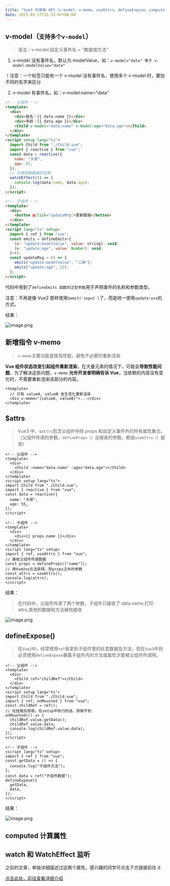 ```yaml
---
title: "Vue3 中常用 API（v-model、v-memo、useAttrs、defineExpose、computed、watch）"
date: 2023-05-17T15:33:47+08:00
---
```


## v-model（`支持多个v-model`）

> 语法：v-model:自定义事件名 = "数据或方法"

1. v-model 没有事件名，默认为 modelValue，如：`v-model="data" 等于 v-model:modelValue="data"`

！注意：一个标签只能有一个 v-model 没有事件名，使用多个 v-model 时，要加不同的名字来区分

2. v-model 有事件名，如：v-model:name="data"

```html
<!-- 父组件 -->
<template>
  <div>
    <div>姓名：{{ data.name }}</div>
    <div>年龄：{{ data.age }}</div>
    <Child v-model="data.name" v-model:age="data.age"></Child>
  </div>
</template>
<script setup lang="ts">
  import Child from "./Child.vue";
  import { reactive } from "vue";
  const data = reactive({
    name: "大哥",
    age: 55,
  });
  // 方便观察数据的变换
  watchEffect(() => {
    console.log(data.name, data.age);
  });
</script>
```

```html
<!-- 子组件 -->
<template>
  <div>
    <button @click="updataMsg">更新数据</button>
  </div>
</template>
<script lang="ts" setup>
  import { ref } from "vue";
  const emits = defineEmits<{
    (e: "update:modelValue", value: string): void;
    (e: "update:age", value: Number): void;
  }>();
  const updataMsg = () => {
    emits("update:modelValue", "二弟");
    emits("update:age", 22);
  };
</script>
```

代码中用到了`defineEmits 函数的泛型参数`用于声明事件的名称和参数类型。

注意：不再是像 Vue2 那样使用`$emit('input')`了，而是统一使用`update:xxx`的方式。

结果：

![image.png](https://p1-juejin.byteimg.com/tos-cn-i-k3u1fbpfcp/e02a5df827ad474f9ba666e98a4733fd~tplv-k3u1fbpfcp-zoom-in-crop-mark:1512:0:0:0.awebp?)

## 新增指令 v-memo

> `v-memo`主要功能是提高性能，避免不必要的重新渲染

**Vue 组件状态改变引起组件重新渲染**，在大量元素的情况下，可能会**导致性能问题**，为了解决这些问题，`v-memo` **允许开发者明确告诉 Vue**，当依赖的内容没有变化时，不需要重新渲染该部分的内容。

```vue
<template>
  // 只有 valueA, valueB 发生变化重新渲染
  <div v-memo="[valueA, valueB]">...</div>
</template>
```

## $attrs

> Vue3 中，`$attrs`包含父组件中除 props 和自定义事件外的所有属性集合。（父组件传递的参数，`defineProps（）`没接收的参数，都由`useAttrs（）`接收）

```vue
<!-- 父组件 -->
<template>
  <div>
    <Child :name="data.name" :age="data.age"></Child>
  </div>
</template>
<script setup lang="ts">
import Child from "./Child.vue";
import { reactive } from "vue";
const data = reactive({
  name: "大哥",
  age: 55,
});
</script>
```

```vue
<!-- 子组件 -->
<template>
  <div>
    <div>{{ props.name }}</div>
  </div>
</template>
<script lang="ts" setup>
import { ref, useAttrs } from "vue";
// 接收父组件传递数据
const props = defineProps(["name"]);
// 用VueUse方法获得，除props之外的参数
const attrs = useAttrs();
console.log(attrs);
</script>
```

结果：

> 在代码中，父组件传递了两个参数，子组件只接收了 data.name,打印 attrs,其他的数据和方法被他接收

![image.png](https://p6-juejin.byteimg.com/tos-cn-i-k3u1fbpfcp/9d0cdf424d7849b5a8c98240ff46a23b~tplv-k3u1fbpfcp-zoom-in-crop-mark:1512:0:0:0.awebp?)

## defineExpose()

> 在`Vue2`中，经常使用`ref`来拿到子组件里的任意数据及方法，但在`Vue3`中则必须使用`defineExpose`暴露子组件内的方法或属性才能被父组件所调用。

```vue
<!-- 父组件 -->
<template>
  <div>
    <Child ref="childRef"></Child>
  </div>
</template>
<script setup lang="ts">
import Child from "./Child.vue";
import { ref, onMounted } from "vue";
const childRef = ref();
// 在挂载后获取，在setup中执行的话，获取不到
onMounted(() => {
  childRef.value.getData();
  childRef.value.data;
  console.log(childRef.value.data);
});
</script>
```

```vue
<!-- 子组件 -->
<script lang="ts" setup>
import { ref } from "vue";
const getData = () => {
  console.log("子组件方法");
};
const data = ref("子组件数据");
defineExpose({
  getData,
  data,
});
</script>
```

结果：

![image.png](https://p9-juejin.byteimg.com/tos-cn-i-k3u1fbpfcp/f3b2a49bb6694cb981722610142fed5b~tplv-k3u1fbpfcp-zoom-in-crop-mark:1512:0:0:0.awebp?)

## computed 计算属性

## watch 和 WatchEffect 监听

之前的文章，单独详细描述过这两个属性，感兴趣的同学可点击下方链接前往 d

[点击此处，前往查看详细介绍](https://juejin.cn/post/7232187022398996538#heading-7)
